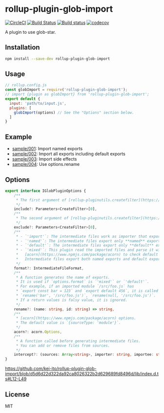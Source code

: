 # rollup-plugin-glob-import

[![CircleCI](https://circleci.com/gh/kei-ito/rollup-plugin-glob-import/tree/master.svg?style=svg)](https://circleci.com/gh/kei-ito/rollup-plugin-glob-import/tree/master)
[![Build Status](https://travis-ci.com/kei-ito/rollup-plugin-glob-import.svg?branch=master)](https://travis-ci.com/kei-ito/rollup-plugin-glob-import)
[![Build status](https://ci.appveyor.com/api/projects/status/2f9o877m2t1jc0l7/branch/master?svg=true)](https://ci.appveyor.com/project/kei-ito/rollup-plugin-glob-import/branch/master)
[![codecov](https://codecov.io/gh/kei-ito/rollup-plugin-glob-import/branch/master/graph/badge.svg)](https://codecov.io/gh/kei-ito/rollup-plugin-glob-import)

A plugin to use glob-star.

## Installation

```bash
npm install --save-dev rollup-plugin-glob-import
```

## Usage

```javascript
// rollup.config.js
const globImport = require('rollup-plugin-glob-import');
// import {plugin as globImport} from 'rollup-plugin-glob-import';
export default {
  input: 'path/to/input.js',
  plugins: [
    globImport(options) // See the "Options" section below.
  ]
}
```

## Example

- [sample/001](sample/001): Import named exports
- [sample/002](sample/002): Import all exports including default exports
- [sample/003](sample/003): Import side effects
- [sample/004](sample/004): Use options.rename

## Options

```typescript
export interface IGlobPluginOptions {
    /**
     * The first argument of [rollup-pluginutils.createfilter](https://github.com/rollup/rollup-pluginutils#createfilter).
     */
    include?: Parameters<CreateFilter>[0],
    /**
     * The second argument of [rollup-pluginutils.createfilter](https://github.com/rollup/rollup-pluginutils#createfilter).
     */
    exclude?: Parameters<CreateFilter>[0],
    /**
     * - `'import'`: The intermediate files work as importer that export nothing.
     * - `'named'`: The intermediate files export only **named** exports.
     * - `'default'`: The intermediate files export only **default** exports.
     * - `'mixed'`: This plugin read the imported files and parse it with
     *   [acorn](https://www.npmjs.com/package/acorn) to check default exports.
     *   Intermediate files export both named exports and default exports.
     */
    format?: IntermediateFileFormat,
    /**
     * A function generates the name of exports.
     * It is used if `options.format` is `'mixed'` or `'default'`.
     * For example, if an imported module `/src/foo.js` has
     * `export const bar = 123` and `export default 456`, it is called twice:
     * `rename('bar', '/src/foo.js')`, `rename(null, '/src/foo.js')`.
     * If a return values is falsy value, it is ignored.
     */
    rename?: (name: string, id: string) => string,
    /**
     * [acorn](https://www.npmjs.com/package/acorn) options.
     * The default value is `{sourceType: 'module'}`.
     */
    acorn?: acorn.Options,
    /**
     * A function called before generating intermediate files.
     * You can add or remove files from sources.
     */
    intercept?: (sources: Array<string>, importer: string, importee: string) => string,
}
```

https://github.com/kei-ito/rollup-plugin-glob-import/blob/d5d6d22d322da92ca8026322b2d629689fd8496d/lib/index.d.ts#L12-L49

## License

MIT
